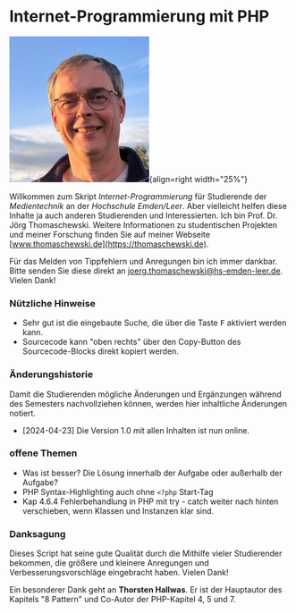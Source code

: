 # Internet-Programmierung mit PHP
![Jörg Thomaschewski](./assets/images/JT-Web.jpg){align=right width="25%"}

Willkommen zum Skript *Internet-Programmierung* für Studierende der *Medientechnik* an der *Hochschule Emden/Leer*. Aber vielleicht helfen diese Inhalte ja auch anderen Studierenden und Interessierten. Ich bin Prof. Dr. Jörg Thomaschewski. Weitere Informationen zu studentischen Projekten und meiner Forschung finden Sie auf meiner Webseite [www.thomaschewski.de](https://thomaschewski.de).

Für das Melden von Tippfehlern und Anregungen bin ich immer dankbar. Bitte senden Sie diese direkt an joerg.thomaschewski@hs-emden-leer.de. Vielen Dank!


### Nützliche Hinweise
- Sehr gut ist die eingebaute Suche, die über die Taste <kbd>F</kbd> aktiviert werden kann.
- Sourcecode kann "oben rechts" über den Copy-Button des Sourcecode-Blocks direkt kopiert werden.

### Änderungshistorie
Damit die Studierenden mögliche Änderungen und Ergänzungen während des Semesters nachvollziehen können, werden hier inhaltliche Änderungen notiert.

- [2024-04-23] Die Version 1.0 mit allen Inhalten ist nun online. 


### offene Themen
- Was ist besser? Die Lösung innerhalb der Aufgabe oder außerhalb der Aufgabe?
- PHP Syntax-Highlighting auch ohne `<?php` Start-Tag 
- Kap 4.6.4 Fehlerbehandlung in PHP mit try - catch weiter nach hinten verschieben, wenn Klassen und Instanzen klar sind.

### Danksagung
Dieses Script hat seine gute Qualität durch die Mithilfe vieler Studierender bekommen, die größere und kleinere Anregungen und Verbesserungsvorschläge eingebracht haben. Vielen Dank!

Ein besonderer Dank geht an **Thorsten Hallwas**. Er ist der Hauptautor des Kapitels "8 Pattern" und Co-Autor der PHP-Kapitel 4, 5 und 7.

